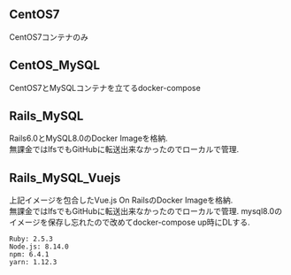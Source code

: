 ## CentOS7
CentOS7コンテナのみ

## CentOS_MySQL
CentOS7とMySQLコンテナを立てるdocker-compose

## Rails_MySQL
Rails6.0とMySQL8.0のDocker Imageを格納.  
無課金ではlfsでもGitHubに転送出来なかったのでローカルで管理.

## Rails_MySQL_Vuejs
上記イメージを包合したVue.js On RailsのDocker Imageを格納.  
無課金ではlfsでもGitHubに転送出来なかったのでローカルで管理.
mysql8.0のイメージを保存し忘れたので改めてdocker-compose up時にDLする.
```
Ruby: 2.5.3
Node.js: 8.14.0
npm: 6.4.1
yarn: 1.12.3
```

